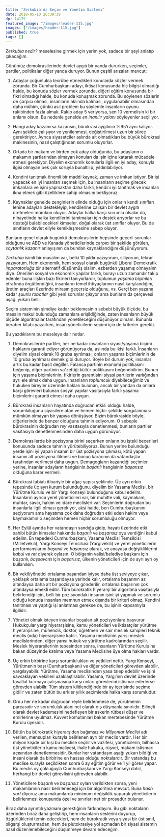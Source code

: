 ```yaml
---
title: "Zerkubia'da Seçim ve Yönetim Sistemi"
date: 2018-05-10 20:39:39
dp: 14179
featured_image: "/images/header-115.jpg"
images: ["/images/header-115.jpg"]
published: true
tags: []
---
```




*Zerkubia nedir?* meselesine girmek için yerim yok, sadece bir şeyi anlatıp
çıkacağım.

Günümüz demokrasilerinde devlet aygıtı bir yanda dururken, seçimler, partiler,
politikalar diğer yanda duruyor. Bunun çeşitli arızaları mevcut:

1. Adaylar çoğunlukla tecrübe etmedikleri konularda sözler vermek zorunda. Bir
   Cumhurbaşkanı adayı, iktisat konusunda hiç bilgisi olmadığı halde, bu konuda
   sözler vermek zorunda, diğeri eğitim konusunda bir fikri olmadığı halde, bu
   konuda konuşmak zorunda. Bu söylenen sözlerin de çarpıcı olması, insanların
   aklında kalması, uygulanabilir olmasından daha mühim, çünkü asıl problem bu
   söylemle insanların oyunu rakibinden fazla almak. Rakip aday 5 veriyorsa, sen
   10 vermelisin ki bir anlamı olsun. Bu nedenle genelde *en inanılır yalanı*
   söyleyenler seçiliyor.

2. Hangi aday kazanırsa kazansın, bürokrasi aygıtının %95’i aynı kalıyor. Aynı
   şekilde çalışıyor ve yenilenmesi, değiştirilmesi uzun bir süreç gerektiriyor.
   Ayrıca siyasetçiler aslında ait olmadıkları bu büyük bürokrasi makinesinin,
   nasıl çalıştığından sorumlu oluyorlar.

3. Ortada bir makam ve birden çok aday olduğunda, bu adayların o makamın
   şartlarından olmayan konuları da işin içine katarak mücadele etmesi
   gerekiyor. Diyelim ekonomik konularla ilgili en iyi aday, konuyla ilgisi
   olmayan pek çok soruyla bunaltılıp, yıldırılabiliyor.

4. Kendini tanıtmak önemli bir maddi kaynak, zaman ve imkan istiyor. Bir işi
   yapacak en iyi insanları seçmek için, bu insanların seçime girecek imkanlara
   ve işini yapmaktan daha farklı, kendini iyi tanıtmak ve insanları ikna etmek
   gibi özelliklere sahip olmasını bekliyoruz.
   
5. Kaynaklar genelde zenginlerin elinde olduğu için onların kendi sınıfları
   lehine adayları destekleyip, kendilerine çalışan bir devlet aygıtı üretmeleri
   mümkün oluyor. Adaylar halka karşı sorumlu olsalar da, nihayetinde halka
   kendilerini tanıtmaları için destek arıyorlar ve bu desteği bulabilecekleri
   kimseler, doğal olarak üst sınıflar oluyor. Bu da sınıfların devlet eliyle
   kemikleşmesine sebep oluyor. 

Bunların genel olarak bugünkü demokrasilerin hepsinde geçerli sorunlar olduğunu
ve ABD ve Kanada yöneticilerinde çarpıcı bir şekilde görülen, *soytarılık
kazanır* anlayışının da bundan kaynaklandığını düşünüyorum.

*Zerkubia* isimli bir masalım var, belki 10 yıldır yazıyorum, siliyorum, tekrar
yazıyorum. Hem ekonomik, hem sosyal olarak bugünkü Liberal Demokratik
*imparatorluğa* bir alternatif düşünmüş olalım, ezberden yaşamış olmayalım diye.
Önerilen sosyal ve ekonomik yapılar farklı, burayı uzun zamandır takip edenler
buna ilişkin bazı fikirleri tanıyorlardır, toplumun *yaşama biçimleri* etrafında
örgütlendiğini, insanların temel ihtiyaçlarının nasıl karşılandığını, üretim
araçları üzerinde mirasın geçersiz olduğunu, vs. Gerçi ben yazana kadar *şuurlu
robotlar* gibi yeni sorunlar çıkıyor ama bunların da çerçevesi aşağı yukarı
belli.

Seçim sisteminin şimdiye kadar beklemesinin sebebi büyük ölçüde, bu masalın
makul bulunduğu zamanlara erişildiğinde, zaten insanların büyük ölçüde
algoritmalar tarafından yönetileceğini düşünüyor olmam. Bununla beraber kitabı
yazarken, insan yöneticilerin seçimi için de kriterler gerekti. 

Bu yazdıklarım bu meseleye dair notlar. 

1. Demokrasilerde partiler, her ne kadar insanların siyasi/yaşama biçimi
   haklarını garanti ediyor görünüyorsa da, aslında bu ikisi farklı. İnsanların
   diyelim siyasi olarak 10 gruba ayrılması, onların yaşama biçimlerinin de 10
   gruba ayrılması demek gibi duruyor. Böyle bir durum yok, insanlar artık bu
   kadar basit değiller. Falanca partinin ekonomi politikasını beğenip, diğer
   partinin va'zettiği kültür politikasını beğenebilirim. Bunun için yaşama
   biçimlerinin, fikirlerin garantisini siyasi partilerin varlığından ayrı ele
   almak daha uygun. İnsanların *toplumcuk* diyebileceğimiz ve hukuken bireyler
   üzerinde hakları bulunan, ancak bir yandan da onlara karşı görevleri bulunan
   sosyal yapılar vasıtasıyla farklı yaşama biçimlerini garanti etmesi daha
   uygun.

2. Bürokrasi insanların hayatında doğrudan etkisi olduğu halde, sorumluluğunu
   siyasilere atan ve hemen hiçbir şekilde sorgulanması mümkün olmayan bir
   yapıya dönüşüyor. Bizim bürokraside böyle, diğerlerinde de benzer olduğunu
   tahmin ediyorum. O sebeple bürokrasinin doğrudan *rey* vasıtasıyla
   denetlenmesi, bunların partiler vasıtasıyla denetlenmesinden daha uygun
   görünüyor.

3. Demokrasilerde bir pozisyona birini seçerken onların bu işteki becerileri
   konusunda sadece tahmin yürütebiliyoruz. Bunun yerine bulunduğu yerde işini iyi
   yapan insanın bir üst pozisyona çıkması, kötü yapan insanın alt pozisyona
   itilmesi ve bunun kararının da vatandaşlar tarafından verilmesi daha uygun.
   Demagogların kazandığı seçimler yerine, insanlar adayların hangisinin
   *başarılı* hangisinin *başarısız* olduğuna karar vermeli.

4. Bürokrasi tabiatı itibariyle bir ağaç yapısı şeklinde. Üç ayrı erkin
   tepesinde üç ayrı kurum bulunduğunu, diyelim bir Yasama Meclisi, bir Yürütme
   Kurulu ve bir Yargı Konseyi bulunduğunu kabul edelim. İnsanların ayrıca yerel
   yöneticileri var, bir muhitte vali, kaymakam, muhtar, savcı, hakim ve idare
   meclisleri var. Seçimlerin doğrudan bu insanlarla ilgili olması gerekiyor,
   aksi halde, ben Cumhurbaşkanını seçiyorum ama hayatıma çok daha doğrudan etki
   eden hakim veya kaymakamın o seçimden hemen hiçbir sorumluluğu olmuyor. 

5. Her Eylül ayında her vatandaşın sandığa gidip, hayatı üzerinde etki sahibi
   bütün kimseler hakkında *başarılı* ve *başarısız* oyu verdiğini kabul edelim.
   En tepedeki Cumhurbaşkanı, Yasama Meclisi Temsilcisi (Milletvekili), Yargı
   Konseyi Temsilcisi (Yargıvekili) ve yerel yöneticilerin performanslarını
   *başarılı* ve *başarısız* olarak, ve anayasa değişikliklerini *kabul* ve
   *ret* diyerek oylasın. O bölgenin valisi/belediye başkanı için *başarılı*,
   *başsavcısı* için *başarısız*, ülkenin yöneticileri için de ayrı ayrı oy
   kullanılsın.

6. Bir vekil/yönetici ortalama başarıdan iyiyse daha üst seviyeye çıkar,
   yaklaşık ortalama başarıdaysa yerinde kalır, ortalama başarının az altındaysa
   daha alt bir pozisyona gönderilir, ortalama başarının çok altındaysa emekli
   edilir. Tüm bürokratik hiyerarşi bir algoritma vasıtasıyla belirlendiği için,
   belli bir pozisyondaki insanın işini iyi yapmak ve sorumlu olduğu konuda
   insanları memnun etmek dışında bir kriteri olmaz. Kendini tanıtması ve
   yaptığı işi anlatması gerekse de, bu işinin kapsamıyla ilgilidir.

7. Yönetici olmak isteyen insanlar boşalan alt pozisyonlara başvurur. Hukukçular
   yargı hiyerarşisine, kamu yöneticileri ve iktisatçılar yürütme hiyerarşisine,
   mühendis, doktor, öğretmen ve sair meslek sahipleri teknik meclis (oda)
   hiyerarşisine katılır. Yasama meclisinin yarısı meslek meclislerinden, diğer
   yarısı hukuk ve yürütme kadrolarından seçilir. Meslek hiyerarşilerinin
   tepesinden sonra, insanların Yürütme Kurulu’na bakan düzeyinde katılma veya
   Yasama Meclisine üye olma hakları vardır.

8. Üç erkin birbirine karşı sorumlulukları ve yetkileri nettir. Yargı Konseyi,
   Yürütmenin başı (Cumhurbaşkanı) ve diğer yöneticileri görevden alabilir,
   yargılayabilir. Yürütme, Yasama meclisinden yasa talep edebilir ve işini
   savsaklayan vekilleri uzaklaştırabilir. Yasama, Yargı’nın devlet üzerinde
   tasallut kurmaya çalışmasına karşı onları görevlerini istismar ederlerse
   görevden alabilir. Tüm sistem kilitlendiğinde bir ay içerisinde seçime
   gidilir ve zaten bütün bu erkler yıllık seçimlerde halka karşı sorumludur.

9. Ordu her ne kadar doğrudan reyle belirlenmese de, yürütmenin parçasıdır ve
   sorumluluk alanı net olarak dış düşmanla sınırlıdır. Bilinçli olarak devlet
   kademesini hedefleyen bir askerin rütbesi düşer ve emirlerine uyulmaz. Kuvvet
   komutanları bakan mertebesinde Yürütme Kurulu üyesidir.

10. Bütün bu bürokratik hiyerarşiden bağımsız ve *Milyonlar Meclisi* adı
    verilen, mensupları kurayla belirlenen ayrı bir meclis vardır. Her bir
    milyon kişide bir kişi bu meclise seçilir ve vazifesi, yöneticilerin,
    bilhassa üst yöneticilerin kamu maliyesi, ihale hukuku, rüşvet, makam
    istismarı açısından denetlenmesidir. Bunlar her vatandaşın aşağı yukarı
    bildiği ve insani olarak da birbirine en hassas olduğu noktalardır. Bir
    vatandaş bu meclise kurayla seçildikten sonra 6 ay eğitim görür ve 1 yıl
    görev yapar. Bu meclis oy çokluğuyla Cumhurbaşkanı ve Yargı Konseyi dahil,
    herhangi bir devlet görevlisini görevden alabilir.

11. Yöneticilere *başarılı* ve *başarısız* oyları verildikten sonra, yeni
    makamlarının nasıl belirleneceği için bir algoritma mevcut. Buna *hash sort*
    diyoruz ama makamlarda minimum değişiklik yaparak yöneticilerin belirlenmesi
    konusunda özel ve sınırları net bir prosedür bulunur.

Biraz daha ayrıntılı yazmam gerektiğinin farkındayım. Bu gibi noktaların
üzerinden biraz daha geliştirip, hem insanların seslerini duyurup,
özgürlüklerini temin edecekleri, hem de bürokratik veya siyasi bir üst sınıf,
oligarşi oluşturmadan, hem de plutokrasiye yol açmadan bir siyasi sistemin nasıl
düzenlenebileceğini düşünmeye devam edeceğim.



